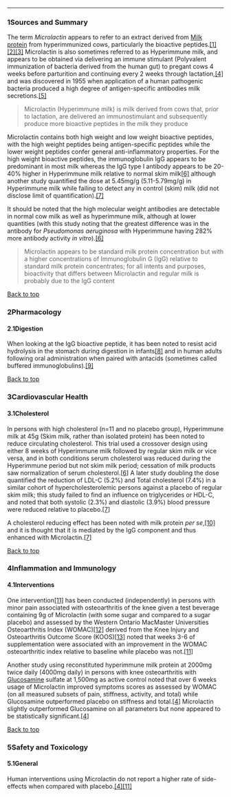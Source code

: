 





---


### 1Sources and Summary

The term *Microlactin* appears to refer to an extract derived from [Milk protein](/supplements/milk-protein/) from hyperimmunized cows, particularly the bioactive peptides.[[1]](#ref1)[[2]](#ref2)[[3]](#ref3) Microlactin is also sometimes referred to as Hyperimmune milk, and appears to be obtained via delivering an immune stimulant (Polyvalent immunization of bacteria derived from the human gut) to pregant cows 4 weeks before parturition and continuing every 2 weeks through lactation,[[4]](#ref4) and was discovered in 1955 when application of a human pathogenic bacteria produced a high degree of antigen-specific antibodies milk secretions.[[5]](#ref5)



> Microlactin (Hyperimmune milk) is milk derived from cows that, prior to lactation, are delivered an immunostimulant and subsequently produce more bioactive peptides in the milk they produce


Microlactin contains both high weight and low weight bioactive peptides, with the high weight peptides being antigen-specific peptides while the lower weight peptides confer general anti-inflammatory properties. For the high weight bioactive peptides, the immunoglobulin IgG appears to be predominant in most milk whereas the IgG type I antibody appears to be 20-40% higher in Hyperimmune milk relative to normal skim milk[[6]](#ref6) although another study quantified the dose at 5.45mg/g (5.11-5.79mg/g) in Hyperimmune milk while failing to detect any in control (skim) milk (did not disclose limit of quantification).[[7]](#ref7)


It should be noted that the high molecular weight antibodies are detectable in normal cow milk as well as hyperimmune milk, although at lower quantities (with this study noting that the greatest difference was in the antibody for *Pseudomonas aeruginosa* with Hyperimmune having 282% more antibody activity *in vitro*).[[6]](#ref6)



> Microlactin appears to be standard milk protein concentration but with a higher concentrations of Immunoglobulin G (IgG) relative to standard milk protein concentrates; for all intents and purposes, bioactivity that differs between Microlactin and regular milk is probably due to the IgG content


[Back to top](#c-sources-and-summary)
### 2Pharmacology

#### 2.1Digestion


When looking at the IgG bioactive peptide, it has been noted to resist acid hydrolysis in the stomach during digestion in infants[[8]](#ref8) and in human adults following oral administration when paired with antacids (sometimes called buffered immunoglobulins).[[9]](#ref9)


[Back to top](#c-pharmacology)
### 3Cardiovascular Health

#### 3.1Cholesterol


In persons with high cholesterol (n=11 and no placebo group), Hyperimmune milk at 45g (Skim milk, rather than isolated protein) has been noted to reduce circulating cholesterol. This trial used a crossover design using either 8 weeks of Hyperimmune milk followed by regular skim milk or vice versa, and in both conditions serum cholesterol was reduced during the Hyperimmune period but not skim milk period; cessation of milk products saw normalization of serum cholesterol.[[6]](#ref6) A later study doubling the dose quantified the reduction of LDL-C (5.2%) and Total cholesterol (7.4%) in a similar cohort of hypercholesterolemic persons against a placebo of regular skim milk; this study failed to find an influence on triglycerides or HDL-C, and noted that both systolic (2.3%) and diastolic (3.9%) blood pressure were reduced relative to placebo.[[7]](#ref7)


A cholesterol reducing effect has been noted with milk protein *per se*,[[10]](#ref10) and it is thought that it is mediated by the IgG component and thus enhanced with Microlactin.[[7]](#ref7)


[Back to top](#c-cardiovascular-health)
### 4Inflammation and Immunology

#### 4.1Interventions


One intervention[[11]](#ref11) has been conducted (independently) in persons with minor pain associated with osteoarthritis of the knee given a test beverage containing 9g of Microlactin (with some sugar and compared to a sugar placebo) and assessed by the Western Ontario MacMaster Universities Osteoarthritis Index (WOMAC)[[12]](#ref12) derived from the Knee Injury and Osteoarthritis Outcome Score (KOOS)[[13]](#ref13) noted that weeks 3-6 of supplementation were associated with an improvement in the WOMAC osteoarthritic index relative to baseline while placebo was not.[[11]](#ref11)


Another study using reconstituted hyperimmune milk protein at 2000mg twice daily (4000mg daily) in persons with knee osteoarthritis with [Glucosamine](/supplements/glucosamine/) sulfate at 1,500mg as active control noted that over 6 weeks usage of Microlactin improved symptoms scores as assessed by WOMAC (on all measured subsets of pain, stiffness, activity, and total) while Glucosamine outperformed placebo on stiffness and total.[[4]](#ref4) Microlactin slightly outperformed Glucosamine on all parameters but none appeared to be statistically significant.[[4]](#ref4)


[Back to top](#c-inflammation-and-immunology)
### 5Safety and Toxicology

#### 5.1General


Human interventions using Microlactin do not report a higher rate of side-effects when compared with placebo.[[4]](#ref4)[[11]](#ref11)

 


